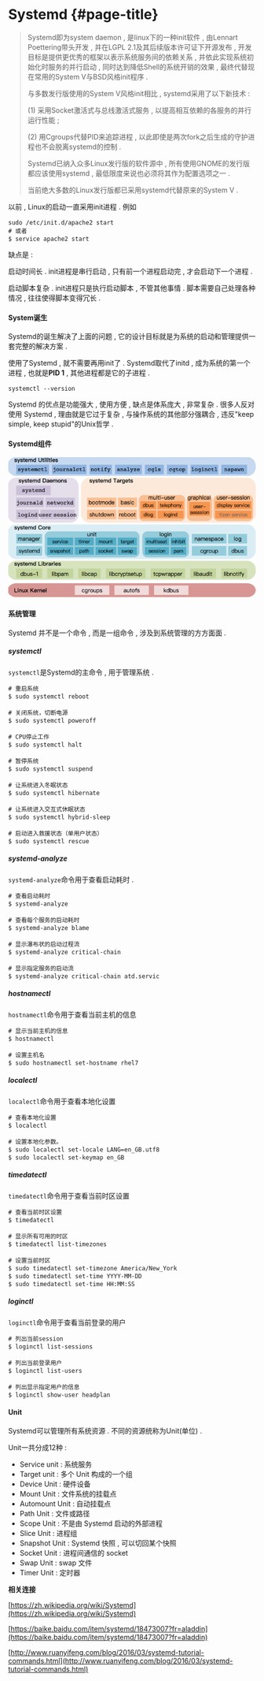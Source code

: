# Systemd {#page-title}

> Systemd即为system daemon , 是linux下的一种init软件 , 由Lennart Poettering带头开发 , 并在LGPL 2.1及其后续版本许可证下开源发布 , 开发目标是提供更优秀的框架以表示系统服务间的依赖关系 , 并依此实现系统初始化时服务的并行启动 , 同时达到降低Shell的系统开销的效果 , 最终代替现在常用的System V与BSD风格init程序 .
>
> 与多数发行版使用的System V风格init相比 , systemd采用了以下新技术 :
>
> \(1\) 采用Socket激活式与总线激活式服务 , 以提高相互依赖的各服务的并行运行性能 ;
>
> \(2\) 用Cgroups代替PID来追踪进程 , 以此即使是两次fork之后生成的守护进程也不会脱离systemd的控制 .
>
> Systemd已纳入众多Linux发行版的软件源中 , 所有使用GNOME的发行版都应该使用systemd , 最低限度来说也必须将其作为配置选项之一 .
>
> 当前绝大多数的Linux发行版都已采用systemd代替原来的System V .

以前 , Linux的启动一直采用init进程 . 例如

```
sudo /etc/init.d/apache2 start
# 或者
$ service apache2 start
```

缺点是 :

启动时间长 . init进程是串行启动 , 只有前一个进程启动完 , 才会启动下一个进程 .

启动脚本复杂 . init进程只是执行启动脚本 , 不管其他事情 . 脚本需要自己处理各种情况 , 往往使得脚本变得冗长 .

#### System诞生

Systemd的诞生解决了上面的问题 , 它的设计目标就是为系统的启动和管理提供一套完整的解决方案 .

使用了Systemd , 就不需要再用init了 . Systemd取代了initd , 成为系统的第一个进程 , 也就是**PID 1** , 其他进程都是它的子进程 .

```
systemctl --version
```

Systemd 的优点是功能强大 , 使用方便 , 缺点是体系庞大 , 非常复杂 . 很多人反对使用 Systemd , 理由就是它过于复杂 , 与操作系统的其他部分强耦合 , 违反"keep simple, keep stupid"的Unix哲学 .

#### Systemd组件

![](/assets/systemdjiagou.png)

#### 系统管理

Systemd 并不是一个命令 , 而是一组命令 , 涉及到系统管理的方方面面 . 

##### systemctl

`systemctl`是Systemd的主命令 , 用于管理系统 . 

```
# 重启系统
$ sudo systemctl reboot

# 关闭系统，切断电源
$ sudo systemctl poweroff

# CPU停止工作
$ sudo systemctl halt

# 暂停系统
$ sudo systemctl suspend

# 让系统进入冬眠状态
$ sudo systemctl hibernate

# 让系统进入交互式休眠状态
$ sudo systemctl hybrid-sleep

# 启动进入救援状态（单用户状态）
$ sudo systemctl rescue
```

##### systemd-analyze

`systemd-analyze`命令用于查看启动耗时 . 

```
# 查看启动耗时
$ systemd-analyze

# 查看每个服务的启动耗时
$ systemd-analyze blame

# 显示瀑布状的启动过程流
$ systemd-analyze critical-chain

# 显示指定服务的启动流
$ systemd-analyze critical-chain atd.servic
```

##### hostnamectl

`hostnamectl`命令用于查看当前主机的信息

```
# 显示当前主机的信息
$ hostnamectl

# 设置主机名
$ sudo hostnamectl set-hostname rhel7
```

##### localectl

`localectl`命令用于查看本地化设置

```
# 查看本地化设置
$ localectl

# 设置本地化参数。
$ sudo localectl set-locale LANG=en_GB.utf8
$ sudo localectl set-keymap en_GB
```

##### timedatectl

`timedatectl`命令用于查看当前时区设置

```
# 查看当前时区设置
$ timedatectl

# 显示所有可用的时区
$ timedatectl list-timezones

# 设置当前时区
$ sudo timedatectl set-timezone America/New_York
$ sudo timedatectl set-time YYYY-MM-DD
$ sudo timedatectl set-time HH:MM:SS
```

##### loginctl

`loginctl`命令用于查看当前登录的用户

```
# 列出当前session
$ loginctl list-sessions

# 列出当前登录用户
$ loginctl list-users

# 列出显示指定用户的信息
$ loginctl show-user headplan
```

#### Unit

Systemd可以管理所有系统资源 . 不同的资源统称为Unit\(单位\) . 

Unit一共分成12种 : 

* Service unit : 系统服务
* Target unit : 多个 Unit 构成的一个组
* Device Unit : 硬件设备
* Mount Unit : 文件系统的挂载点
* Automount Unit : 自动挂载点
* Path Unit : 文件或路径
* Scope Unit : 不是由 Systemd 启动的外部进程
* Slice Unit : 进程组
* Snapshot Unit : Systemd 快照 , 可以切回某个快照
* Socket Unit : 进程间通信的 socket
* Swap Unit : swap 文件
* Timer Unit : 定时器

**相关连接**

[https://zh.wikipedia.org/wiki/Systemd](https://zh.wikipedia.org/wiki/Systemd)

[https://baike.baidu.com/item/systemd/18473007?fr=aladdin](https://baike.baidu.com/item/systemd/18473007?fr=aladdin)

[http://www.ruanyifeng.com/blog/2016/03/systemd-tutorial-commands.html](http://www.ruanyifeng.com/blog/2016/03/systemd-tutorial-commands.html)

